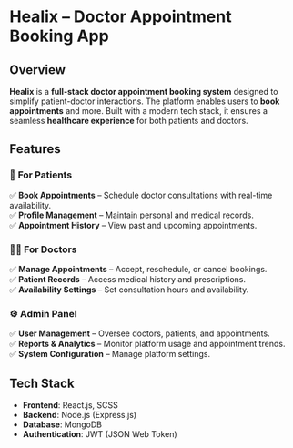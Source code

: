 # Healix – Doctor Appointment Booking App  

## Overview  
**Healix** is a **full-stack doctor appointment booking system** designed to simplify patient-doctor interactions. The platform enables users to **book appointments** and more. Built with a modern tech stack, it ensures a seamless **healthcare experience** for both patients and doctors.  

## Features  

### 🏥 **For Patients**  
✅ **Book Appointments** – Schedule doctor consultations with real-time availability.  
✅ **Profile Management** – Maintain personal and medical records.  
✅ **Appointment History** – View past and upcoming appointments.  

### 👨‍⚕️ **For Doctors**  
✅ **Manage Appointments** – Accept, reschedule, or cancel bookings.  
✅ **Patient Records** – Access medical history and prescriptions.  
✅ **Availability Settings** – Set consultation hours and availability.   

### ⚙️ **Admin Panel**  
✅ **User Management** – Oversee doctors, patients, and appointments.  
✅ **Reports & Analytics** – Monitor platform usage and appointment trends.  
✅ **System Configuration** – Manage platform settings.  

## Tech Stack  
- **Frontend**: React.js, SCSS 
- **Backend**: Node.js (Express.js)  
- **Database**: MongoDB  
- **Authentication**: JWT (JSON Web Token)  

